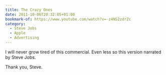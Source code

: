 ```yaml
---
title: The Crazy Ones
date: 2011-10-06T20:32:05+01:00
bookmark-of: https://www.youtube.com/watch?v=-z4NS2zdrZc
category:
  - Steve Jobs
  - Apple
  - Advertising
---
```

I will never grow tired of this commercial. Even less so this version narrated by Steve Jobs.

Thank you, Steve.
